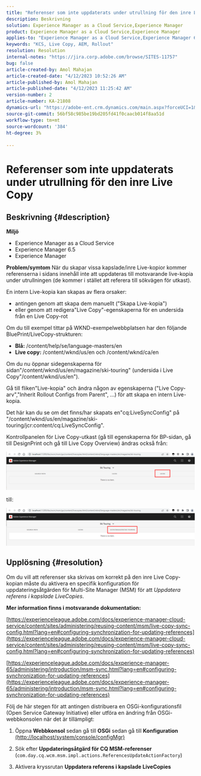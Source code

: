 ```yaml
---
title: "Referenser som inte uppdaterats under utrullning för den inre Live Copy-versionen"
description: Beskrivning
solution: Experience Manager as a Cloud Service,Experience Manager
product: Experience Manager as a Cloud Service,Experience Manager
applies-to: "Experience Manager as a Cloud Service,Experience Manager 6.5,Experience Manager"
keywords: "KCS, Live Copy, AEM, Rollout"
resolution: Resolution
internal-notes: "https://jira.corp.adobe.com/browse/SITES-11757"
bug: false
article-created-by: Amol Mahajan
article-created-date: "4/12/2023 10:52:26 AM"
article-published-by: Amol Mahajan
article-published-date: "4/12/2023 11:25:42 AM"
version-number: 2
article-number: KA-21808
dynamics-url: "https://adobe-ent.crm.dynamics.com/main.aspx?forceUCI=1&pagetype=entityrecord&etn=knowledgearticle&id=fd589a19-20d9-ed11-a7c7-6045bd006149"
source-git-commit: 56bf58c985be19bd205fd41f0caacb014f8aa51d
workflow-type: tm+mt
source-wordcount: '384'
ht-degree: 3%

---
```


# Referenser som inte uppdaterats under utrullning för den inre Live Copy

## Beskrivning {#description}

<b>Miljö</b>
- Experience Manager as a Cloud Service
- Experience Manager 6.5
- Experience Manager

<b>Problem/symtom</b>
När du skapar vissa kapslade/inre Live-kopior kommer referenserna i sidans innehåll inte att uppdateras till motsvarande live-kopia under utrullningen (de kommer i stället att referera till sökvägen för utkast).

En intern Live-kopia kan skapas av flera orsaker:

- antingen genom att skapa dem manuellt (&quot;Skapa Live-kopia&quot;)
- eller genom att redigera&quot;Live Copy&quot;-egenskaperna för en undersida från en Live Copy-rot




Om du till exempel tittar på WKND-exempelwebbplatsen har den följande BluePrint/LiveCopy-strukturen:

- <b>Blå:</b> /content/help/se/language-masters/en
- <b>Live copy:</b> /content/wknd/us/en och /content/wknd/ca/en


Om du nu öppnar sidegenskaperna för sidan&quot;/content/wknd/us/en/magazine/ski-touring&quot; (undersida i Live Copy&quot;/content/wknd/us/en&quot;).

Gå till fliken&quot;Live-kopia&quot; och ändra någon av egenskaperna (&quot;Live Copy-arv&quot;,&quot;Inherit Rollout Configs from Parent&quot;, ...) för att skapa en intern Live-kopia.

Det här kan du se om det finns/har skapats en&quot;cq:LiveSyncConfig&quot; på &quot;/content/wknd/us/en/magazine/ski-touring/jcr:content/cq:LiveSyncConfig&quot;.

Kontrollpanelen för Live Copy-utkast (gå till egenskaperna för BP-sidan, gå till DesignPrint och gå till Live Copy Overview) ändras också från:

![](assets/___fe589a19-20d9-ed11-a7c7-6045bd006149___.png)

till:

![](assets/___00599a19-20d9-ed11-a7c7-6045bd006149___.png)




## Upplösning {#resolution}


Om du vill att referenser ska skrivas om korrekt på den inre Live Copy-kopian måste du aktivera en specifik konfiguration för uppdateringsåtgärden för Multi-Site Manager (MSM) för att *Uppdatera referens i kapslade LiveCopies*.

<b>Mer information finns i motsvarande dokumentation:</b>

[https://experienceleague.adobe.com/docs/experience-manager-cloud-service/content/sites/administering/reusing-content/msm/live-copy-sync-config.html?lang=en#configuring-synchronization-for-updating-references](https://experienceleague.adobe.com/docs/experience-manager-cloud-service/content/sites/administering/reusing-content/msm/live-copy-sync-config.html?lang=en#configuring-synchronization-for-updating-references)

[https://experienceleague.adobe.com/docs/experience-manager-65/administering/introduction/msm-sync.html?lang=en#configuring-synchronization-for-updating-references](https://experienceleague.adobe.com/docs/experience-manager-65/administering/introduction/msm-sync.html?lang=en#configuring-synchronization-for-updating-references)



Följ de här stegen för att antingen distribuera en OSGi-konfigurationsfil (Open Service Gateway Initiative) eller utföra en ändring från OSGi-webbkonsolen när det är tillämpligt:

1. Öppna <b>Webbkonsol</b> sedan gå till <b>OSGi</b> sedan gå till <b>Konfiguration</b> [(http://localhost/system/console/configMgr)](http://localhost/system/console/configMgr)


2. Sök efter <b>Uppdateringsåtgärd för CQ MSM-referenser</b> (`com.day.cq.wcm.msm.impl.actions.ReferencesUpdateActionFactory`)


3. Aktivera kryssrutan <b>Uppdatera referens i kapslade LiveCopies</b>

